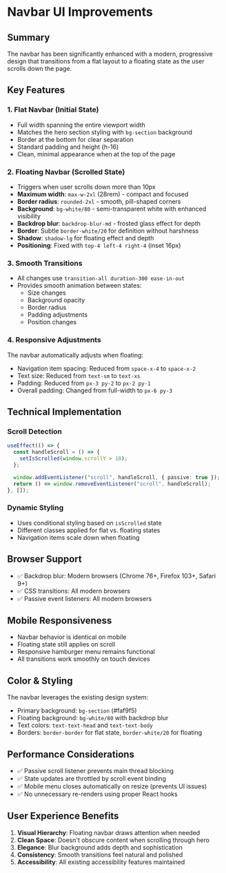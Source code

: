 # Navbar UI Improvements

## Summary

The navbar has been significantly enhanced with a modern, progressive design that transitions from a flat layout to a floating state as the user scrolls down the page.

## Key Features

### 1. **Flat Navbar (Initial State)**
- Full width spanning the entire viewport width
- Matches the hero section styling with `bg-section` background
- Border at the bottom for clear separation
- Standard padding and height (h-16)
- Clean, minimal appearance when at the top of the page

### 2. **Floating Navbar (Scrolled State)**
- Triggers when user scrolls down more than 10px
- **Maximum width**: `max-w-2xl` (28rem) - compact and focused
- **Border radius**: `rounded-2xl` - smooth, pill-shaped corners
- **Background**: `bg-white/80` - semi-transparent white with enhanced visibility
- **Backdrop blur**: `backdrop-blur-md` - frosted glass effect for depth
- **Border**: Subtle `border-white/20` for definition without harshness
- **Shadow**: `shadow-lg` for floating effect and depth
- **Positioning**: Fixed with `top-4 left-4 right-4` (inset 16px)

### 3. **Smooth Transitions**
- All changes use `transition-all duration-300 ease-in-out`
- Provides smooth animation between states:
  - Size changes
  - Background opacity
  - Border radius
  - Padding adjustments
  - Position changes

### 4. **Responsive Adjustments**
The navbar automatically adjusts when floating:
- Navigation item spacing: Reduced from `space-x-4` to `space-x-2`
- Text size: Reduced from `text-sm` to `text-xs`
- Padding: Reduced from `px-3 py-2` to `px-2 py-1`
- Overall padding: Changed from full-width to `px-6 py-3`

## Technical Implementation

### Scroll Detection
```typescript
useEffect(() => {
  const handleScroll = () => {
    setIsScrolled(window.scrollY > 10);
  };

  window.addEventListener("scroll", handleScroll, { passive: true });
  return () => window.removeEventListener("scroll", handleScroll);
}, []);
```

### Dynamic Styling
- Uses conditional styling based on `isScrolled` state
- Different classes applied for flat vs. floating states
- Navigation items scale down when floating

## Browser Support

- ✅ Backdrop blur: Modern browsers (Chrome 76+, Firefox 103+, Safari 9+)
- ✅ CSS transitions: All modern browsers
- ✅ Passive event listeners: All modern browsers

## Mobile Responsiveness

- Navbar behavior is identical on mobile
- Floating state still applies on scroll
- Responsive hamburger menu remains functional
- All transitions work smoothly on touch devices

## Color & Styling

The navbar leverages the existing design system:
- Primary background: `bg-section` (#faf9f5)
- Floating background: `bg-white/80` with backdrop blur
- Text colors: `text-text-head` and `text-text-body`
- Borders: `border-border` for flat state, `border-white/20` for floating

## Performance Considerations

- ✅ Passive scroll listener prevents main thread blocking
- ✅ State updates are throttled by scroll event binding
- ✅ Mobile menu closes automatically on resize (prevents UI issues)
- ✅ No unnecessary re-renders using proper React hooks

## User Experience Benefits

1. **Visual Hierarchy**: Floating navbar draws attention when needed
2. **Clean Space**: Doesn't obscure content when scrolling through hero
3. **Elegance**: Blur background adds depth and sophistication
4. **Consistency**: Smooth transitions feel natural and polished
5. **Accessibility**: All existing accessibility features maintained
